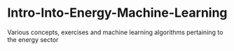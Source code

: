 # Intro-Into-Energy-Machine-Learning
Various concepts, exercises and machine learning algorithms pertaining to the energy sector
